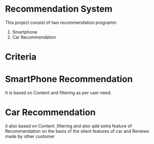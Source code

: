 # Recommendation System
This project consist of two recommendation programm
1. Smartphone 
2. Car Recommendation

# Criteria
# SmartPhone Recommendation
It is based on Content and filtering as per user need.

# Car Recommendation
it also based on Content ,filtering and also add extra feature of Recommendation on the basis of the slient features of car and Reviews made by other customer
